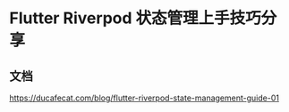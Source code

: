 # Flutter Riverpod 状态管理上手技巧分享

## 文档

https://ducafecat.com/blog/flutter-riverpod-state-management-guide-01
